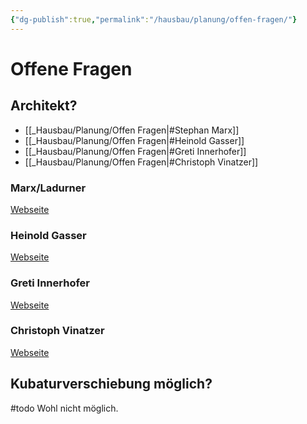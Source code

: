 ```yaml
---
{"dg-publish":true,"permalink":"/hausbau/planung/offen-fragen/"}
---
```


# Offene Fragen

## Architekt?
- [[_Hausbau/Planung/Offen Fragen|#Stephan Marx]]
- [[_Hausbau/Planung/Offen Fragen|#Heinold Gasser]]
- [[_Hausbau/Planung/Offen Fragen|#Greti Innerhofer]]
- [[_Hausbau/Planung/Offen Fragen|#Christoph Vinatzer]]

### Marx/Ladurner
[Webseite](https://www.marx-ladurner.com/)

### Heinold Gasser
[Webseite](http://www.heinoldgasser.com/)

### Greti Innerhofer
[Webseite](http://www.architekt-innerhofer.it/)

### Christoph Vinatzer
[Webseite](https://www.arch-vinatzer.com/)

## Kubaturverschiebung möglich?
#todo
Wohl nicht möglich.